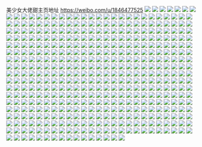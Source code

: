 美少女大佬甜主页地址 https://weibo.com/u/1846477525 
![](https://wx4.sinaimg.cn/mw2000/6e0f02d5gy1h81j3g7mljj228j2znx6q.jpg) 
![](https://wx4.sinaimg.cn/mw2000/6e0f02d5gy1h81j3hue3rj22c03401ky.jpg) 
![](https://wx4.sinaimg.cn/mw2000/6e0f02d5gy1h81j3ku7ezj22c0340e83.jpg) 
![](https://wx4.sinaimg.cn/mw2000/6e0f02d5gy1h81j3o1xerj22c0340x6r.jpg) 
![](https://wx4.sinaimg.cn/mw2000/6e0f02d5gy1h7avdiirqmj23402cee82.jpg) 
![](https://wx4.sinaimg.cn/mw2000/6e0f02d5gy1h7avdy4vdfj22dp2io7rx.jpg) 
![](https://wx4.sinaimg.cn/mw2000/6e0f02d5gy1h7avdjusi9j22c0340hdu.jpg) 
![](https://wx4.sinaimg.cn/mw2000/6e0f02d5gy1h7avdl0y5vj22c034unpe.jpg) 
![](https://wx4.sinaimg.cn/mw2000/6e0f02d5gy1h6yd0rdx61j22c034m4qs.jpg) 
![](https://wx4.sinaimg.cn/mw2000/6e0f02d5gy1h6yd0tka1xj22c035e4qs.jpg) 
![](https://wx4.sinaimg.cn/mw2000/6e0f02d5gy1h6yd0ujj4aj228n3034qq.jpg) 
![](https://wx4.sinaimg.cn/mw2000/6e0f02d5gy1h6yd13317cj22bz32whdw.jpg) 
![](https://wx4.sinaimg.cn/mw2000/6e0f02d5gy1h6yd14u0xij22c0340x6q.jpg) 
![](https://wx4.sinaimg.cn/mw2000/6e0f02d5gy1h6yd0wuimlj21ij2ps17t.jpg) 
![](https://wx4.sinaimg.cn/mw2000/6e0f02d5gy1h6yd0yyshyj21in2psk7g.jpg) 
![](https://wx4.sinaimg.cn/mw2000/6e0f02d5gy1h6yd110z06j22c03407wl.jpg) 
![](https://wx4.sinaimg.cn/mw2000/6e0f02d5gy1h6yd18fxeqj22c0346hdw.jpg) 
![](https://wx4.sinaimg.cn/mw2000/6e0f02d5gy1h6sla950t5j224636bkjm.jpg) 
![](https://wx4.sinaimg.cn/mw2000/6e0f02d5gy1h6slabo4joj2248375jyf.jpg) 
![](https://wx4.sinaimg.cn/mw2000/6e0f02d5gy1h6slaeqlw1j224236bgt4.jpg) 
![](https://wx4.sinaimg.cn/mw2000/6e0f02d5gy1h6slagzviyj22802z77wj.jpg) 
![](https://wx4.sinaimg.cn/mw2000/6e0f02d5gy1h6rafc0entj22c0340npf.jpg) 
![](https://wx4.sinaimg.cn/mw2000/6e0f02d5gy1h6rafdslxaj229g30mkjm.jpg) 
![](https://wx4.sinaimg.cn/mw2000/6e0f02d5gy1h6raf9t2h3j227f2xwqv6.jpg) 
![](https://wx4.sinaimg.cn/mw2000/6e0f02d5gy1h6raffe08aj22c034ihdu.jpg) 
![](https://wx4.sinaimg.cn/mw2000/6e0f02d5gy1h6rafh2bkcj22c0340u0y.jpg) 
![](https://wx4.sinaimg.cn/mw2000/6e0f02d5gy1h6rafieqqqj229z32kkjl.jpg) 
![](https://wx4.sinaimg.cn/mw2000/6e0f02d5gy1h6rafjhoqvj22c0340qv5.jpg) 
![](https://wx4.sinaimg.cn/mw2000/6e0f02d5ly1h5eya9lghsj227o2y9kes.jpg) 
![](https://wx4.sinaimg.cn/mw2000/6e0f02d5ly1h5eyaq3rdqj226e2xab29.jpg) 
![](https://wx4.sinaimg.cn/mw2000/6e0f02d5ly1h5eya8zav4j22c0340hdu.jpg) 
![](https://wx4.sinaimg.cn/mw2000/6e0f02d5ly1h5eyabc8z8j22c0340npe.jpg) 
![](https://wx4.sinaimg.cn/mw2000/6e0f02d5ly1h4r6xqc3ljj21o02yohdv.jpg) 
![](https://wx4.sinaimg.cn/mw2000/6e0f02d5gy1h4743ikfydj22ay35je82.jpg) 
![](https://wx4.sinaimg.cn/mw2000/6e0f02d5gy1h4743lzh4sj22c037iqv6.jpg) 
![](https://wx4.sinaimg.cn/mw2000/6e0f02d5gy1h4743fnc1aj22c035yu0y.jpg) 
![](https://wx4.sinaimg.cn/mw2000/6e0f02d5gy1h3t23pp159j22c0340npd.jpg) 
![](https://wx4.sinaimg.cn/mw2000/6e0f02d5gy1h3t23x1sw0j21sc2dskjl.jpg) 
![](https://wx4.sinaimg.cn/mw2000/6e0f02d5gy1h3t23sgyc3j22bx2o07wj.jpg) 
![](https://wx4.sinaimg.cn/mw2000/6e0f02d5gy1h27a8m4op6j21o02yob2b.jpg) 
![](https://wx4.sinaimg.cn/mw2000/6e0f02d5gy1h27a8nptm6j21o02yoe83.jpg) 
![](https://wx4.sinaimg.cn/mw2000/6e0f02d5gy1h0pszdelfjj22bz2s1hdu.jpg) 
![](https://wx4.sinaimg.cn/mw2000/6e0f02d5gy1h0pszirwvtj22c02i6e82.jpg) 
![](https://wx4.sinaimg.cn/mw2000/6e0f02d5gy1h0c4dfak4ej229530l7wj.jpg) 
![](https://wx4.sinaimg.cn/mw2000/6e0f02d5gy1h0c4dietxcj22c0340qv8.jpg) 
![](https://wx4.sinaimg.cn/mw2000/6e0f02d5gy1h0c4dk7p9gj22c0340x6p.jpg) 
![](https://wx4.sinaimg.cn/mw2000/6e0f02d5gy1gzzg5faku5j22c034me86.jpg) 
![](https://wx4.sinaimg.cn/mw2000/6e0f02d5gy1gzzg5hfqi8j220c2jpb2b.jpg) 
![](https://wx4.sinaimg.cn/mw2000/6e0f02d5gy1gzzg5c2jacj21v52gne82.jpg) 
![](https://wx4.sinaimg.cn/mw2000/6e0f02d5gy1gyuwbadyfwj22c0340x6s.jpg) 
![](https://wx4.sinaimg.cn/mw2000/6e0f02d5gy1gyuwbc1r2aj229g30m7wk.jpg) 
![](https://wx4.sinaimg.cn/mw2000/6e0f02d5gy1gyuwbeiqhij22c03407wl.jpg) 
![](https://wx4.sinaimg.cn/mw2000/6e0f02d5gy1gyuwbhpmqxj22c034u7wk.jpg) 
![](https://wx4.sinaimg.cn/mw2000/6e0f02d5gy1gyuwbj9xjdj22c0340npg.jpg) 
![](https://wx4.sinaimg.cn/mw2000/6e0f02d5gy1gyuwbg0gtbj228m30qu0x.jpg) 
![](https://wx4.sinaimg.cn/mw2000/6e0f02d5gy1gysnjncy9vj227x2p67wi.jpg) 
![](https://wx4.sinaimg.cn/mw2000/6e0f02d5gy1gxxkfakly2j22c03404qr.jpg) 
![](https://wx4.sinaimg.cn/mw2000/6e0f02d5gy1gxxkfexjyrj228k30ax6q.jpg) 
![](https://wx4.sinaimg.cn/mw2000/6e0f02d5gy1gxwdoh4za4j22m82cd4qr.jpg) 
![](https://wx4.sinaimg.cn/mw2000/6e0f02d5gy1gxpcn1szmxj2280317qv7.jpg) 
![](https://wx4.sinaimg.cn/mw2000/6e0f02d5gy1gxpcn8bm11j22c035ub2b.jpg) 
![](https://wx4.sinaimg.cn/mw2000/6e0f02d5gy1gxpcn9wj0tj22262y4u0z.jpg) 
![](https://wx4.sinaimg.cn/mw2000/6e0f02d5gy1gxpcn6zsakj221h30su0y.jpg) 
![](https://wx4.sinaimg.cn/mw2000/6e0f02d5gy1gwx843g2u4j22c03401ky.jpg) 
![](https://wx4.sinaimg.cn/mw2000/6e0f02d5gy1gwx84ab70hj229830bqv5.jpg) 
![](https://wx4.sinaimg.cn/mw2000/6e0f02d5gy1gwx844d072j22c0340npd.jpg) 
![](https://wx4.sinaimg.cn/mw2000/6e0f02d5gy1gwx84c7utfj22c0340b2a.jpg) 
![](https://wx4.sinaimg.cn/mw2000/6e0f02d5gy1gwx845dx05j22c0340x6p.jpg) 
![](https://wx4.sinaimg.cn/mw2000/6e0f02d5gy1gwx84d02drj22c0340b29.jpg) 
![](https://wx4.sinaimg.cn/mw2000/6e0f02d5gy1gwx846ltb0j22c0340b2a.jpg) 
![](https://wx4.sinaimg.cn/mw2000/6e0f02d5gy1gwx84e2ghqj22c034ikjm.jpg) 
![](https://wx4.sinaimg.cn/mw2000/6e0f02d5gy1gwx847foloj22c0340kjl.jpg) 
![](https://wx4.sinaimg.cn/mw2000/6e0f02d5gy1gwx848ejtqj22c0340x6p.jpg) 
![](https://wx4.sinaimg.cn/mw2000/6e0f02d5gy1gwx84bb68qj22c0340hdu.jpg) 
![](https://wx4.sinaimg.cn/mw2000/6e0f02d5gy1gwipg3zsckj22c0340kjn.jpg) 
![](https://wx4.sinaimg.cn/mw2000/6e0f02d5gy1gwipg6hco1j22c0340kjo.jpg) 
![](https://wx4.sinaimg.cn/mw2000/6e0f02d5gy1gwipg1eht9j22c03404qs.jpg) 
![](https://wx4.sinaimg.cn/mw2000/0020XD9zly1gv0bflvubxj62802yp1l102.jpg) 
![](https://wx4.sinaimg.cn/mw2000/0020XD9zly1gv0bfoit8jj62802yphdx02.jpg) 
![](https://wx4.sinaimg.cn/mw2000/0020XD9zly1gv0bfqx9nnj62802yp7wl02.jpg) 
![](https://wx4.sinaimg.cn/mw2000/0020XD9zly1gv0bfk5x0sj62802yox6t02.jpg) 
![](https://wx4.sinaimg.cn/mw2000/0020XD9zgy1gui69lz50nj63402c0u0x02.jpg) 
![](https://wx4.sinaimg.cn/mw2000/0020XD9zly1gudw61wb5lj62c03401kz02.jpg) 
![](https://wx4.sinaimg.cn/mw2000/0020XD9zly1gudw65ubuxj62c0340x6r02.jpg) 
![](https://wx4.sinaimg.cn/mw2000/0020XD9zly1gudw6a2h74j62c03404qr02.jpg) 
![](https://wx4.sinaimg.cn/mw2000/0020XD9zly1gudw6cda49j62c03401kz02.jpg) 
![](https://wx4.sinaimg.cn/mw2000/0020XD9zly1gudw6hoaitj62c0340npf02.jpg) 
![](https://wx4.sinaimg.cn/mw2000/0020XD9zly1gudw6mgfj4j62c0340u1002.jpg) 
![](https://wx4.sinaimg.cn/mw2000/0020XD9zly1gudw5ytk3hj63402c04qr02.jpg) 
![](https://wx4.sinaimg.cn/mw2000/0020XD9zly1gudw6oo5sbj62c03404qq02.jpg) 
![](https://wx4.sinaimg.cn/mw2000/0020XD9zly1gudw6qk3grj62c03404qq02.jpg) 
![](https://wx4.sinaimg.cn/mw2000/0020XD9zly1gudw6thfcrj62c0340npf02.jpg) 
![](https://wx4.sinaimg.cn/mw2000/0020XD9zly1gtt6i570myj62c0340b2b02.jpg) 
![](https://wx4.sinaimg.cn/mw2000/6e0f02d5ly1gt0ngl31ivj22802zv1l1.jpg) 
![](https://wx4.sinaimg.cn/mw2000/6e0f02d5ly1gt0ngmifdjj22802zr4qt.jpg) 
![](https://wx4.sinaimg.cn/mw2000/6e0f02d5ly1gt0ngnmjccj224n2tge84.jpg) 
![](https://wx4.sinaimg.cn/mw2000/6e0f02d5ly1gt0ngp6owlj22802yo7wl.jpg) 
![](https://wx4.sinaimg.cn/mw2000/6e0f02d5ly1gs3q0u502pj22c02h5hdu.jpg) 
![](https://wx4.sinaimg.cn/mw2000/6e0f02d5ly1gs3q10hsrrj22c03404qq.jpg) 
![](https://wx4.sinaimg.cn/mw2000/6e0f02d5ly1gs3q0vpcaqj22am2pikjm.jpg) 
![](https://wx4.sinaimg.cn/mw2000/0020XD9zly1gs3q1e7jj1j62c03404qq02.jpg) 
![](https://wx4.sinaimg.cn/mw2000/6e0f02d5ly1gs3q0yt3ybj223a2xje83.jpg) 
![](https://wx4.sinaimg.cn/mw2000/6e0f02d5ly1gs3q0sjltnj20rt15otiw.jpg) 
![](https://wx4.sinaimg.cn/mw2000/6e0f02d5ly1gs3q1fqvq6j22c0340kjl.jpg) 
![](https://wx4.sinaimg.cn/mw2000/6e0f02d5ly1gs3q11vbbwj22c034iqv5.jpg) 
![](https://wx4.sinaimg.cn/mw2000/6e0f02d5ly1gs3q1hp26cj22c0340e83.jpg) 
![](https://wx4.sinaimg.cn/mw2000/6e0f02d5gy1gruf62ny5sj22c0340u0z.jpg) 
![](https://wx4.sinaimg.cn/mw2000/6e0f02d5gy1gruf646kf7j22c034me83.jpg) 
![](https://wx4.sinaimg.cn/mw2000/6e0f02d5gy1gruf60s6w2j22c033mhdv.jpg) 
![](https://wx4.sinaimg.cn/mw2000/0020XD9zgy1grgfx7ip0zj62c0340x6r02.jpg) 
![](https://wx4.sinaimg.cn/mw2000/6e0f02d5gy1grgfxla4lcj22c034i7wk.jpg) 
![](https://wx4.sinaimg.cn/mw2000/6e0f02d5gy1grgfxe24yxj22c0340b2c.jpg) 
![](https://wx4.sinaimg.cn/mw2000/6e0f02d5gy1grgfxhzz6ij22c0340npg.jpg) 
![](https://wx4.sinaimg.cn/mw2000/6e0f02d5gy1grgfxamb0fj22c0340b2b.jpg) 
![](https://wx4.sinaimg.cn/mw2000/6e0f02d5gy1grgfxu1r8fj22c035ykjn.jpg) 
![](https://wx4.sinaimg.cn/mw2000/6e0f02d5gy1grgfxp234oj22c034e4qs.jpg) 
![](https://wx4.sinaimg.cn/mw2000/6e0f02d5gy1grgfy3a8m9j20zo256npp.jpg) 
![](https://wx4.sinaimg.cn/mw2000/6e0f02d5gy1grgfxr1yzkj22c03407wi.jpg) 
![](https://wx4.sinaimg.cn/mw2000/6e0f02d5gy1gr47j615uej22c03401l1.jpg) 
![](https://wx4.sinaimg.cn/mw2000/0020XD9zgy1gr47j8armkj62c0340b2b02.jpg) 
![](https://wx4.sinaimg.cn/mw2000/6e0f02d5gy1gr47jcc67lj22c03407wj.jpg) 
![](https://wx4.sinaimg.cn/mw2000/6e0f02d5gy1gr47je56gqj22c03401kz.jpg) 
![](https://wx4.sinaimg.cn/mw2000/6e0f02d5gy1gr0q94e7buj22802ypx6r.jpg) 
![](https://wx4.sinaimg.cn/mw2000/6e0f02d5gy1gr0q9hr7z0j21o025xqv6.jpg) 
![](https://wx4.sinaimg.cn/mw2000/6e0f02d5gy1gr0q92i9zlj22802ypkjo.jpg) 
![](https://wx4.sinaimg.cn/mw2000/6e0f02d5gy1gr0q9b6iefj22c0340e84.jpg) 
![](https://wx4.sinaimg.cn/mw2000/6e0f02d5gy1gr0q96x2hzj22802ypb2c.jpg) 
![](https://wx4.sinaimg.cn/mw2000/6e0f02d5gy1gr0q9cnub8j22c0340kjm.jpg) 
![](https://wx4.sinaimg.cn/mw2000/6e0f02d5gy1gr0q98ogdtj22802zbhdw.jpg) 
![](https://wx4.sinaimg.cn/mw2000/6e0f02d5gy1gr0qbhyleqj22c03404qp.jpg) 
![](https://wx4.sinaimg.cn/mw2000/0020XD9zgy1gr0q9emhj4j62802ypnpf02.jpg) 
![](https://wx4.sinaimg.cn/mw2000/6e0f02d5gy1gqroa3v64zj22c0340x6q.jpg) 
![](https://wx4.sinaimg.cn/mw2000/6e0f02d5gy1gqroa1njatj233y2by1ky.jpg) 
![](https://wx4.sinaimg.cn/mw2000/6e0f02d5gy1gqro9zg8nrj22c0340u0x.jpg) 
![](https://wx4.sinaimg.cn/mw2000/6e0f02d5gy1gqroadmanaj233z2bzb2a.jpg) 
![](https://wx4.sinaimg.cn/mw2000/6e0f02d5gy1gqroa8xwc7j22802yox6t.jpg) 
![](https://wx4.sinaimg.cn/mw2000/6e0f02d5gy1gqrob37720j22c03404qr.jpg) 
![](https://wx4.sinaimg.cn/mw2000/6e0f02d5gy1gqroa6dfczj22802zf1kz.jpg) 
![](https://wx4.sinaimg.cn/mw2000/6e0f02d5gy1gqroab60drj22c03401l0.jpg) 
![](https://wx4.sinaimg.cn/mw2000/6e0f02d5gy1gqroaj0b6tj22802yp1l3.jpg) 
![](https://wx4.sinaimg.cn/mw2000/6e0f02d5gy1gpo45ezqsej22c034ue83.jpg) 
![](https://wx4.sinaimg.cn/mw2000/6e0f02d5gy1gpo45p9bmcj22c0340qv8.jpg) 
![](https://wx4.sinaimg.cn/mw2000/6e0f02d5gy1gpo45r1vwbj226u2x4qv6.jpg) 
![](https://wx4.sinaimg.cn/mw2000/6e0f02d5gy1gpo45z9966j22c03404qt.jpg) 
![](https://wx4.sinaimg.cn/mw2000/6e0f02d5gy1gpo45xzn2vj22c0340hdv.jpg) 
![](https://wx4.sinaimg.cn/mw2000/6e0f02d5gy1gpo45w2rwrj226s2xrkjn.jpg) 
![](https://wx4.sinaimg.cn/mw2000/6e0f02d5gy1gpo45tmewwj22c034mnpf.jpg) 
![](https://wx4.sinaimg.cn/mw2000/6e0f02d5gy1gpo45mqhrgj23402c0u0y.jpg) 
![](https://wx4.sinaimg.cn/mw2000/6e0f02d5gy1gpo45l8d0wj23402c0x6r.jpg) 
![](https://wx4.sinaimg.cn/mw2000/6e0f02d5gy1gp4kaqzaiuj21o02yo1l1.jpg) 
![](https://wx4.sinaimg.cn/mw2000/6e0f02d5gy1gp4kav6h55j22c03404qq.jpg) 
![](https://wx4.sinaimg.cn/mw2000/6e0f02d5gy1gp4kaab5fzj22c03407wh.jpg) 
![](https://wx4.sinaimg.cn/mw2000/6e0f02d5gy1gp4kb5oredj22c03404qq.jpg) 
![](https://wx4.sinaimg.cn/mw2000/6e0f02d5gy1gp4kajhsimj22802ypb2e.jpg) 
![](https://wx4.sinaimg.cn/mw2000/6e0f02d5gy1gp4kb0hojvj22c0340hdu.jpg) 
![](https://wx4.sinaimg.cn/mw2000/6e0f02d5gy1gp4kbce728j21o02yoe84.jpg) 
![](https://wx4.sinaimg.cn/mw2000/6e0f02d5gy1gp4kbgnkvvj22c0340kjl.jpg) 
![](https://wx4.sinaimg.cn/mw2000/6e0f02d5gy1gp4kbpdw27j22802ypnph.jpg) 
![](https://wx4.sinaimg.cn/mw2000/6e0f02d5gy1gp2675y5z0j21o02807wj.jpg) 
![](https://wx4.sinaimg.cn/mw2000/6e0f02d5gy1gp2674i9ycj21o02804qr.jpg) 
![](https://wx4.sinaimg.cn/mw2000/6e0f02d5ly1gop53004dkj22c03401kz.jpg) 
![](https://wx4.sinaimg.cn/mw2000/6e0f02d5ly1gop531gdrej22c03401kz.jpg) 
![](https://wx4.sinaimg.cn/mw2000/6e0f02d5ly1gop5321rwnj20zo1qmwuh.jpg) 
![](https://wx4.sinaimg.cn/mw2000/6e0f02d5ly1gop52yse8bj20zo1ektl6.jpg) 
![](https://wx4.sinaimg.cn/mw2000/6e0f02d5ly1gon5q7c3tkj22c0340b2b.jpg) 
![](https://wx4.sinaimg.cn/mw2000/6e0f02d5ly1gon5q16l24j22bz2ufqv7.jpg) 
![](https://wx4.sinaimg.cn/mw2000/6e0f02d5ly1gon5q3cuv0j22c0340b29.jpg) 
![](https://wx4.sinaimg.cn/mw2000/6e0f02d5ly1gon5qf5pvxj225z2urhdv.jpg) 
![](https://wx4.sinaimg.cn/mw2000/6e0f02d5ly1gon5qbsib3j22802ypx6t.jpg) 
![](https://wx4.sinaimg.cn/mw2000/6e0f02d5ly1gon5qi1162j22372ufe83.jpg) 
![](https://wx4.sinaimg.cn/mw2000/6e0f02d5ly1gon5qkg92oj22c0340x6p.jpg) 
![](https://wx4.sinaimg.cn/mw2000/6e0f02d5ly1gon5qpfzm5j22802ypx6r.jpg) 
![](https://wx4.sinaimg.cn/mw2000/6e0f02d5ly1gon5qrjebyj22c0340hdt.jpg) 
![](https://wx4.sinaimg.cn/mw2000/6e0f02d5ly1gocsn4w596j20zw1m1gvd.jpg) 
![](https://wx4.sinaimg.cn/mw2000/6e0f02d5ly1gocsn5bvalj20zo1nidwr.jpg) 
![](https://wx4.sinaimg.cn/mw2000/6e0f02d5ly1gobhby5gujj22c0340qv8.jpg) 
![](https://wx4.sinaimg.cn/mw2000/6e0f02d5ly1gobhc54hk3j22c033iqv8.jpg) 
![](https://wx4.sinaimg.cn/mw2000/6e0f02d5ly1gobhc9di4oj222a2utnpe.jpg) 
![](https://wx4.sinaimg.cn/mw2000/6e0f02d5ly1gobhcfh0a8j22802yonph.jpg) 
![](https://wx4.sinaimg.cn/mw2000/6e0f02d5ly1gobhbpx1vxj20zo1njdzl.jpg) 
![](https://wx4.sinaimg.cn/mw2000/6e0f02d5ly1gobhciaegej22622w3kjl.jpg) 
![](https://wx4.sinaimg.cn/mw2000/6e0f02d5ly1glrwwnc8v5j21nk2oh7wi.jpg) 
![](https://wx4.sinaimg.cn/mw2000/6e0f02d5ly1gkllouc74xj22hm1nbe82.jpg) 
![](https://wx4.sinaimg.cn/mw2000/6e0f02d5ly1gkjg0mx4aqj22802yoqv8.jpg) 
![](https://wx4.sinaimg.cn/mw2000/6e0f02d5ly1gkjg0qbrlej21sc2ds7wk.jpg) 
![](https://wx4.sinaimg.cn/mw2000/6e0f02d5ly1gju07sw1q3j22802yoe85.jpg) 
![](https://wx4.sinaimg.cn/mw2000/6e0f02d5ly1gju07otk0hj21sc2dsx6r.jpg) 
![](https://wx4.sinaimg.cn/mw2000/6e0f02d5ly1gju07xoe74j22c02c0txe.jpg) 
![](https://wx4.sinaimg.cn/mw2000/6e0f02d5ly1gju07w6a80j22802yox6s.jpg) 
![](https://wx4.sinaimg.cn/mw2000/6e0f02d5ly1gjk55lqs75j21sc2ds7wk.jpg) 
![](https://wx4.sinaimg.cn/mw2000/6e0f02d5ly1gjk55o6dbbj21sc2dsb2c.jpg) 
![](https://wx4.sinaimg.cn/mw2000/6e0f02d5ly1gjk55j71x5j21sc2dsb2b.jpg) 
![](https://wx4.sinaimg.cn/mw2000/6e0f02d5ly1gjk55qe5z5j21sc2dsx6r.jpg) 
![](https://wx4.sinaimg.cn/mw2000/6e0f02d5ly1gjem4jwphbj22c0340b2b.jpg) 
![](https://wx4.sinaimg.cn/mw2000/6e0f02d5ly1gjem3sfeerj22c0340npf.jpg) 
![](https://wx4.sinaimg.cn/mw2000/6e0f02d5ly1gjela0omdhj22802yo1l3.jpg) 
![](https://wx4.sinaimg.cn/mw2000/6e0f02d5ly1gjel9vyqvrj22c02c0qv5.jpg) 
![](https://wx4.sinaimg.cn/mw2000/6e0f02d5ly1gjela373izj22c02c0hdt.jpg) 
![](https://wx4.sinaimg.cn/mw2000/6e0f02d5ly1gjela6z1xwj22c02c0hdt.jpg) 
![](https://wx4.sinaimg.cn/mw2000/6e0f02d5ly1gjdp05shkqj21o0280x6p.jpg) 
![](https://wx4.sinaimg.cn/mw2000/6e0f02d5ly1gjdp07zadbj21o0280b2a.jpg) 
![](https://wx4.sinaimg.cn/mw2000/6e0f02d5ly1gjdp0abs10j22c02c07wi.jpg) 
![](https://wx4.sinaimg.cn/mw2000/6e0f02d5ly1gjdp0g5v3kj22ds1scnpn.jpg) 
![](https://wx4.sinaimg.cn/mw2000/6e0f02d5ly1gi3mw9kuhqj21o0280qv6.jpg) 
![](https://wx4.sinaimg.cn/mw2000/6e0f02d5ly1gi3mwao33uj22c02c0e3v.jpg) 
![](https://wx4.sinaimg.cn/mw2000/6e0f02d5ly1gi3mw5msjbj22c02c0kjl.jpg) 
![](https://wx4.sinaimg.cn/mw2000/6e0f02d5ly1gi3mwd6ux9j21o0280npe.jpg) 
![](https://wx4.sinaimg.cn/mw2000/6e0f02d5ly1ggptmdkskhj21o02807wi.jpg) 
![](https://wx4.sinaimg.cn/mw2000/6e0f02d5ly1ggglr3rnlfj22c02c0x6p.jpg) 
![](https://wx4.sinaimg.cn/mw2000/6e0f02d5ly1ggglr1rwlaj21o01oehdt.jpg) 
![](https://wx4.sinaimg.cn/mw2000/6e0f02d5ly1ggc24bd88kj21o02801ky.jpg) 
![](https://wx4.sinaimg.cn/mw2000/6e0f02d5ly1ggc248v2sqj21o02801ky.jpg) 
![](https://wx4.sinaimg.cn/mw2000/6e0f02d5ly1gg7a959gk0j21o02804qr.jpg) 
![](https://wx4.sinaimg.cn/mw2000/6e0f02d5ly1gg7a96n8arj21o01pe4qq.jpg) 
![](https://wx4.sinaimg.cn/mw2000/6e0f02d5ly1gg7a987zgbj21o01o0npd.jpg) 
![](https://wx4.sinaimg.cn/mw2000/6e0f02d5ly1gg7a92bbaxj21gw1yjhdt.jpg) 
![](https://wx4.sinaimg.cn/mw2000/6e0f02d5ly1gecf9jqkevj21o01o0qfa.jpg) 
![](https://wx4.sinaimg.cn/mw2000/6e0f02d5ly3gdgmpi38kcj21kw1kw1kz.jpg) 
![](https://wx4.sinaimg.cn/mw2000/6e0f02d5ly3gdgmphifmzj21kw1kw1kz.jpg) 
![](https://wx4.sinaimg.cn/mw2000/6e0f02d5ly1g5qfmg6dqcj21o0280npe.jpg) 
![](https://wx4.sinaimg.cn/mw2000/6e0f02d5ly1g1c0mzp3qtj22c02c01l3.jpg) 
![](https://wx4.sinaimg.cn/mw2000/6e0f02d5gy1fsc9vhuea1j20zk0qo43q.jpg) 
![](https://wx4.sinaimg.cn/mw2000/6e0f02d5gy1h8ujquxspej22c03624qr.jpg) 
![](https://wx4.sinaimg.cn/mw2000/6e0f02d5gy1h8ujqxqpk0j226h2y61ky.jpg) 
![](https://wx4.sinaimg.cn/mw2000/6e0f02d5gy1h8ujqwdvtyj22c037ikjm.jpg) 
![](https://wx4.sinaimg.cn/mw2000/6e0f02d5gy1h8ujqtbxksj22c037e4qs.jpg) 
![](https://wx4.sinaimg.cn/mw2000/6e0f02d5gy1h81j3g7mljj228j2znx6q.jpg) 
![](https://wx4.sinaimg.cn/mw2000/6e0f02d5gy1h81j3hue3rj22c03401ky.jpg) 
![](https://wx4.sinaimg.cn/mw2000/6e0f02d5gy1h81j3ku7ezj22c0340e83.jpg) 
![](https://wx4.sinaimg.cn/mw2000/6e0f02d5gy1h81j3o1xerj22c0340x6r.jpg) 
![](https://wx4.sinaimg.cn/mw2000/6e0f02d5gy1h7avdiirqmj23402cee82.jpg) 
![](https://wx4.sinaimg.cn/mw2000/6e0f02d5gy1h7avdy4vdfj22dp2io7rx.jpg) 
![](https://wx4.sinaimg.cn/mw2000/6e0f02d5gy1h7avdjusi9j22c0340hdu.jpg) 
![](https://wx4.sinaimg.cn/mw2000/6e0f02d5gy1h7avdl0y5vj22c034unpe.jpg) 
![](https://wx4.sinaimg.cn/mw2000/6e0f02d5gy1h6yd0rdx61j22c034m4qs.jpg) 
![](https://wx4.sinaimg.cn/mw2000/6e0f02d5gy1h6yd0tka1xj22c035e4qs.jpg) 
![](https://wx4.sinaimg.cn/mw2000/6e0f02d5gy1h6yd0ujj4aj228n3034qq.jpg) 
![](https://wx4.sinaimg.cn/mw2000/6e0f02d5gy1h6yd13317cj22bz32whdw.jpg) 
![](https://wx4.sinaimg.cn/mw2000/6e0f02d5gy1h6yd14u0xij22c0340x6q.jpg) 
![](https://wx4.sinaimg.cn/mw2000/6e0f02d5gy1h6yd0wuimlj21ij2ps17t.jpg) 
![](https://wx4.sinaimg.cn/mw2000/6e0f02d5gy1h6yd0yyshyj21in2psk7g.jpg) 
![](https://wx4.sinaimg.cn/mw2000/6e0f02d5gy1h6yd110z06j22c03407wl.jpg) 
![](https://wx4.sinaimg.cn/mw2000/6e0f02d5gy1h6yd18fxeqj22c0346hdw.jpg) 
![](https://wx4.sinaimg.cn/mw2000/6e0f02d5gy1h6sla950t5j224636bkjm.jpg) 
![](https://wx4.sinaimg.cn/mw2000/6e0f02d5gy1h6slabo4joj2248375jyf.jpg) 
![](https://wx4.sinaimg.cn/mw2000/6e0f02d5gy1h6slaeqlw1j224236bgt4.jpg) 
![](https://wx4.sinaimg.cn/mw2000/6e0f02d5gy1h6slagzviyj22802z77wj.jpg) 
![](https://wx4.sinaimg.cn/mw2000/6e0f02d5gy1h6rafc0entj22c0340npf.jpg) 
![](https://wx4.sinaimg.cn/mw2000/6e0f02d5gy1h6rafdslxaj229g30mkjm.jpg) 
![](https://wx4.sinaimg.cn/mw2000/6e0f02d5gy1h6raf9t2h3j227f2xwqv6.jpg) 
![](https://wx4.sinaimg.cn/mw2000/6e0f02d5gy1h6raffe08aj22c034ihdu.jpg) 
![](https://wx4.sinaimg.cn/mw2000/6e0f02d5gy1h6rafh2bkcj22c0340u0y.jpg) 
![](https://wx4.sinaimg.cn/mw2000/6e0f02d5gy1h6rafieqqqj229z32kkjl.jpg) 
![](https://wx4.sinaimg.cn/mw2000/6e0f02d5gy1h6rafjhoqvj22c0340qv5.jpg) 
![](https://wx4.sinaimg.cn/mw2000/6e0f02d5ly1h5eya9lghsj227o2y9kes.jpg) 
![](https://wx4.sinaimg.cn/mw2000/6e0f02d5ly1h5eyaq3rdqj226e2xab29.jpg) 
![](https://wx4.sinaimg.cn/mw2000/6e0f02d5ly1h5eya8zav4j22c0340hdu.jpg) 
![](https://wx4.sinaimg.cn/mw2000/6e0f02d5ly1h5eyabc8z8j22c0340npe.jpg) 
![](https://wx4.sinaimg.cn/mw2000/6e0f02d5ly1h4r6xqc3ljj21o02yohdv.jpg) 
![](https://wx4.sinaimg.cn/mw2000/6e0f02d5gy1h4743ikfydj22ay35je82.jpg) 
![](https://wx4.sinaimg.cn/mw2000/6e0f02d5gy1h4743lzh4sj22c037iqv6.jpg) 
![](https://wx4.sinaimg.cn/mw2000/6e0f02d5gy1h4743fnc1aj22c035yu0y.jpg) 
![](https://wx4.sinaimg.cn/mw2000/6e0f02d5gy1h3t23pp159j22c0340npd.jpg) 
![](https://wx4.sinaimg.cn/mw2000/6e0f02d5gy1h3t23x1sw0j21sc2dskjl.jpg) 
![](https://wx4.sinaimg.cn/mw2000/6e0f02d5gy1h3t23sgyc3j22bx2o07wj.jpg) 
![](https://wx4.sinaimg.cn/mw2000/6e0f02d5gy1h27a8m4op6j21o02yob2b.jpg) 
![](https://wx4.sinaimg.cn/mw2000/6e0f02d5gy1h27a8nptm6j21o02yoe83.jpg) 
![](https://wx4.sinaimg.cn/mw2000/6e0f02d5gy1h0pszdelfjj22bz2s1hdu.jpg) 
![](https://wx4.sinaimg.cn/mw2000/6e0f02d5gy1h0pszirwvtj22c02i6e82.jpg) 
![](https://wx4.sinaimg.cn/mw2000/6e0f02d5gy1h0c4dfak4ej229530l7wj.jpg) 
![](https://wx4.sinaimg.cn/mw2000/6e0f02d5gy1h0c4dietxcj22c0340qv8.jpg) 
![](https://wx4.sinaimg.cn/mw2000/6e0f02d5gy1h0c4dk7p9gj22c0340x6p.jpg) 
![](https://wx4.sinaimg.cn/mw2000/6e0f02d5gy1gzzg5faku5j22c034me86.jpg) 
![](https://wx4.sinaimg.cn/mw2000/6e0f02d5gy1gzzg5hfqi8j220c2jpb2b.jpg) 
![](https://wx4.sinaimg.cn/mw2000/6e0f02d5gy1gzzg5c2jacj21v52gne82.jpg) 
![](https://wx4.sinaimg.cn/mw2000/6e0f02d5gy1gyuwbadyfwj22c0340x6s.jpg) 
![](https://wx4.sinaimg.cn/mw2000/6e0f02d5gy1gyuwbc1r2aj229g30m7wk.jpg) 
![](https://wx4.sinaimg.cn/mw2000/6e0f02d5gy1gyuwbeiqhij22c03407wl.jpg) 
![](https://wx4.sinaimg.cn/mw2000/6e0f02d5gy1gyuwbhpmqxj22c034u7wk.jpg) 
![](https://wx4.sinaimg.cn/mw2000/6e0f02d5gy1gyuwbj9xjdj22c0340npg.jpg) 
![](https://wx4.sinaimg.cn/mw2000/6e0f02d5gy1gyuwbg0gtbj228m30qu0x.jpg) 
![](https://wx4.sinaimg.cn/mw2000/6e0f02d5gy1gysnjncy9vj227x2p67wi.jpg) 
![](https://wx4.sinaimg.cn/mw2000/6e0f02d5gy1gxxkfakly2j22c03404qr.jpg) 
![](https://wx4.sinaimg.cn/mw2000/6e0f02d5gy1gxxkfexjyrj228k30ax6q.jpg) 
![](https://wx4.sinaimg.cn/mw2000/6e0f02d5gy1gxwdoh4za4j22m82cd4qr.jpg) 
![](https://wx4.sinaimg.cn/mw2000/6e0f02d5gy1gxpcn1szmxj2280317qv7.jpg) 
![](https://wx4.sinaimg.cn/mw2000/6e0f02d5gy1gxpcn8bm11j22c035ub2b.jpg) 
![](https://wx4.sinaimg.cn/mw2000/6e0f02d5gy1gxpcn9wj0tj22262y4u0z.jpg) 
![](https://wx4.sinaimg.cn/mw2000/6e0f02d5gy1gxpcn6zsakj221h30su0y.jpg) 
![](https://wx4.sinaimg.cn/mw2000/6e0f02d5gy1gwx843g2u4j22c03401ky.jpg) 
![](https://wx4.sinaimg.cn/mw2000/6e0f02d5gy1gwx84ab70hj229830bqv5.jpg) 
![](https://wx4.sinaimg.cn/mw2000/6e0f02d5gy1gwx844d072j22c0340npd.jpg) 
![](https://wx4.sinaimg.cn/mw2000/6e0f02d5gy1gwx84c7utfj22c0340b2a.jpg) 
![](https://wx4.sinaimg.cn/mw2000/6e0f02d5gy1gwx845dx05j22c0340x6p.jpg) 
![](https://wx4.sinaimg.cn/mw2000/6e0f02d5gy1gwx84d02drj22c0340b29.jpg) 
![](https://wx4.sinaimg.cn/mw2000/6e0f02d5gy1gwx846ltb0j22c0340b2a.jpg) 
![](https://wx4.sinaimg.cn/mw2000/6e0f02d5gy1gwx84e2ghqj22c034ikjm.jpg) 
![](https://wx4.sinaimg.cn/mw2000/6e0f02d5gy1gwx847foloj22c0340kjl.jpg) 
![](https://wx4.sinaimg.cn/mw2000/6e0f02d5gy1gwx848ejtqj22c0340x6p.jpg) 
![](https://wx4.sinaimg.cn/mw2000/6e0f02d5gy1gwx84bb68qj22c0340hdu.jpg) 
![](https://wx4.sinaimg.cn/mw2000/6e0f02d5gy1gwipg3zsckj22c0340kjn.jpg) 
![](https://wx4.sinaimg.cn/mw2000/6e0f02d5gy1gwipg6hco1j22c0340kjo.jpg) 
![](https://wx4.sinaimg.cn/mw2000/6e0f02d5gy1gwipg1eht9j22c03404qs.jpg) 
![](https://wx4.sinaimg.cn/mw2000/0020XD9zly1gv0bflvubxj62802yp1l102.jpg) 
![](https://wx4.sinaimg.cn/mw2000/0020XD9zly1gv0bfoit8jj62802yphdx02.jpg) 
![](https://wx4.sinaimg.cn/mw2000/0020XD9zly1gv0bfqx9nnj62802yp7wl02.jpg) 
![](https://wx4.sinaimg.cn/mw2000/0020XD9zly1gv0bfk5x0sj62802yox6t02.jpg) 
![](https://wx4.sinaimg.cn/mw2000/0020XD9zgy1gui69lz50nj63402c0u0x02.jpg) 
![](https://wx4.sinaimg.cn/mw2000/0020XD9zly1gudw61wb5lj62c03401kz02.jpg) 
![](https://wx4.sinaimg.cn/mw2000/0020XD9zly1gudw65ubuxj62c0340x6r02.jpg) 
![](https://wx4.sinaimg.cn/mw2000/0020XD9zly1gudw6a2h74j62c03404qr02.jpg) 
![](https://wx4.sinaimg.cn/mw2000/0020XD9zly1gudw6cda49j62c03401kz02.jpg) 
![](https://wx4.sinaimg.cn/mw2000/0020XD9zly1gudw6hoaitj62c0340npf02.jpg) 
![](https://wx4.sinaimg.cn/mw2000/0020XD9zly1gudw6mgfj4j62c0340u1002.jpg) 
![](https://wx4.sinaimg.cn/mw2000/0020XD9zly1gudw5ytk3hj63402c04qr02.jpg) 
![](https://wx4.sinaimg.cn/mw2000/0020XD9zly1gudw6oo5sbj62c03404qq02.jpg) 
![](https://wx4.sinaimg.cn/mw2000/0020XD9zly1gudw6qk3grj62c03404qq02.jpg) 
![](https://wx4.sinaimg.cn/mw2000/0020XD9zly1gudw6thfcrj62c0340npf02.jpg) 
![](https://wx4.sinaimg.cn/mw2000/0020XD9zly1gtt6i570myj62c0340b2b02.jpg) 
![](https://wx4.sinaimg.cn/mw2000/6e0f02d5ly1gt0ngl31ivj22802zv1l1.jpg) 
![](https://wx4.sinaimg.cn/mw2000/6e0f02d5ly1gt0ngmifdjj22802zr4qt.jpg) 
![](https://wx4.sinaimg.cn/mw2000/6e0f02d5ly1gt0ngnmjccj224n2tge84.jpg) 
![](https://wx4.sinaimg.cn/mw2000/6e0f02d5ly1gt0ngp6owlj22802yo7wl.jpg) 
![](https://wx4.sinaimg.cn/mw2000/6e0f02d5ly1gs3q0u502pj22c02h5hdu.jpg) 
![](https://wx4.sinaimg.cn/mw2000/6e0f02d5ly1gs3q10hsrrj22c03404qq.jpg) 
![](https://wx4.sinaimg.cn/mw2000/6e0f02d5ly1gs3q0vpcaqj22am2pikjm.jpg) 
![](https://wx4.sinaimg.cn/mw2000/0020XD9zly1gs3q1e7jj1j62c03404qq02.jpg) 
![](https://wx4.sinaimg.cn/mw2000/6e0f02d5ly1gs3q0yt3ybj223a2xje83.jpg) 
![](https://wx4.sinaimg.cn/mw2000/6e0f02d5ly1gs3q0sjltnj20rt15otiw.jpg) 
![](https://wx4.sinaimg.cn/mw2000/6e0f02d5ly1gs3q1fqvq6j22c0340kjl.jpg) 
![](https://wx4.sinaimg.cn/mw2000/6e0f02d5ly1gs3q11vbbwj22c034iqv5.jpg) 
![](https://wx4.sinaimg.cn/mw2000/6e0f02d5ly1gs3q1hp26cj22c0340e83.jpg) 
![](https://wx4.sinaimg.cn/mw2000/6e0f02d5gy1gruf62ny5sj22c0340u0z.jpg) 
![](https://wx4.sinaimg.cn/mw2000/6e0f02d5gy1gruf646kf7j22c034me83.jpg) 
![](https://wx4.sinaimg.cn/mw2000/6e0f02d5gy1gruf60s6w2j22c033mhdv.jpg) 
![](https://wx4.sinaimg.cn/mw2000/0020XD9zgy1grgfx7ip0zj62c0340x6r02.jpg) 
![](https://wx4.sinaimg.cn/mw2000/6e0f02d5gy1grgfxla4lcj22c034i7wk.jpg) 
![](https://wx4.sinaimg.cn/mw2000/6e0f02d5gy1grgfxe24yxj22c0340b2c.jpg) 
![](https://wx4.sinaimg.cn/mw2000/6e0f02d5gy1grgfxhzz6ij22c0340npg.jpg) 
![](https://wx4.sinaimg.cn/mw2000/6e0f02d5gy1grgfxamb0fj22c0340b2b.jpg) 
![](https://wx4.sinaimg.cn/mw2000/6e0f02d5gy1grgfxu1r8fj22c035ykjn.jpg) 
![](https://wx4.sinaimg.cn/mw2000/6e0f02d5gy1grgfxp234oj22c034e4qs.jpg) 
![](https://wx4.sinaimg.cn/mw2000/6e0f02d5gy1grgfy3a8m9j20zo256npp.jpg) 
![](https://wx4.sinaimg.cn/mw2000/6e0f02d5gy1grgfxr1yzkj22c03407wi.jpg) 
![](https://wx4.sinaimg.cn/mw2000/6e0f02d5gy1gr47j615uej22c03401l1.jpg) 
![](https://wx4.sinaimg.cn/mw2000/0020XD9zgy1gr47j8armkj62c0340b2b02.jpg) 
![](https://wx4.sinaimg.cn/mw2000/6e0f02d5gy1gr47jcc67lj22c03407wj.jpg) 
![](https://wx4.sinaimg.cn/mw2000/6e0f02d5gy1gr47je56gqj22c03401kz.jpg) 
![](https://wx4.sinaimg.cn/mw2000/6e0f02d5gy1gr0q94e7buj22802ypx6r.jpg) 
![](https://wx4.sinaimg.cn/mw2000/6e0f02d5gy1gr0q9hr7z0j21o025xqv6.jpg) 
![](https://wx4.sinaimg.cn/mw2000/6e0f02d5gy1gr0q92i9zlj22802ypkjo.jpg) 
![](https://wx4.sinaimg.cn/mw2000/6e0f02d5gy1gr0q9b6iefj22c0340e84.jpg) 
![](https://wx4.sinaimg.cn/mw2000/6e0f02d5gy1gr0q96x2hzj22802ypb2c.jpg) 
![](https://wx4.sinaimg.cn/mw2000/6e0f02d5gy1gr0q9cnub8j22c0340kjm.jpg) 
![](https://wx4.sinaimg.cn/mw2000/6e0f02d5gy1gr0q98ogdtj22802zbhdw.jpg) 
![](https://wx4.sinaimg.cn/mw2000/6e0f02d5gy1gr0qbhyleqj22c03404qp.jpg) 
![](https://wx4.sinaimg.cn/mw2000/0020XD9zgy1gr0q9emhj4j62802ypnpf02.jpg) 
![](https://wx4.sinaimg.cn/mw2000/6e0f02d5gy1gqroa3v64zj22c0340x6q.jpg) 
![](https://wx4.sinaimg.cn/mw2000/6e0f02d5gy1gqroa1njatj233y2by1ky.jpg) 
![](https://wx4.sinaimg.cn/mw2000/6e0f02d5gy1gqro9zg8nrj22c0340u0x.jpg) 
![](https://wx4.sinaimg.cn/mw2000/6e0f02d5gy1gqroadmanaj233z2bzb2a.jpg) 
![](https://wx4.sinaimg.cn/mw2000/6e0f02d5gy1gqroa8xwc7j22802yox6t.jpg) 
![](https://wx4.sinaimg.cn/mw2000/6e0f02d5gy1gqrob37720j22c03404qr.jpg) 
![](https://wx4.sinaimg.cn/mw2000/6e0f02d5gy1gqroa6dfczj22802zf1kz.jpg) 
![](https://wx4.sinaimg.cn/mw2000/6e0f02d5gy1gqroab60drj22c03401l0.jpg) 
![](https://wx4.sinaimg.cn/mw2000/6e0f02d5gy1gqroaj0b6tj22802yp1l3.jpg) 
![](https://wx4.sinaimg.cn/mw2000/6e0f02d5gy1gpo45ezqsej22c034ue83.jpg) 
![](https://wx4.sinaimg.cn/mw2000/6e0f02d5gy1gpo45p9bmcj22c0340qv8.jpg) 
![](https://wx4.sinaimg.cn/mw2000/6e0f02d5gy1gpo45r1vwbj226u2x4qv6.jpg) 
![](https://wx4.sinaimg.cn/mw2000/6e0f02d5gy1gpo45z9966j22c03404qt.jpg) 
![](https://wx4.sinaimg.cn/mw2000/6e0f02d5gy1gpo45xzn2vj22c0340hdv.jpg) 
![](https://wx4.sinaimg.cn/mw2000/6e0f02d5gy1gpo45w2rwrj226s2xrkjn.jpg) 
![](https://wx4.sinaimg.cn/mw2000/6e0f02d5gy1gpo45tmewwj22c034mnpf.jpg) 
![](https://wx4.sinaimg.cn/mw2000/6e0f02d5gy1gpo45mqhrgj23402c0u0y.jpg) 
![](https://wx4.sinaimg.cn/mw2000/6e0f02d5gy1gpo45l8d0wj23402c0x6r.jpg) 
![](https://wx4.sinaimg.cn/mw2000/6e0f02d5gy1gp4kaqzaiuj21o02yo1l1.jpg) 
![](https://wx4.sinaimg.cn/mw2000/6e0f02d5gy1gp4kav6h55j22c03404qq.jpg) 
![](https://wx4.sinaimg.cn/mw2000/6e0f02d5gy1gp4kaab5fzj22c03407wh.jpg) 
![](https://wx4.sinaimg.cn/mw2000/6e0f02d5gy1gp4kb5oredj22c03404qq.jpg) 
![](https://wx4.sinaimg.cn/mw2000/6e0f02d5gy1gp4kajhsimj22802ypb2e.jpg) 
![](https://wx4.sinaimg.cn/mw2000/6e0f02d5gy1gp4kb0hojvj22c0340hdu.jpg) 
![](https://wx4.sinaimg.cn/mw2000/6e0f02d5gy1gp4kbce728j21o02yoe84.jpg) 
![](https://wx4.sinaimg.cn/mw2000/6e0f02d5gy1gp4kbgnkvvj22c0340kjl.jpg) 
![](https://wx4.sinaimg.cn/mw2000/6e0f02d5gy1gp4kbpdw27j22802ypnph.jpg) 
![](https://wx4.sinaimg.cn/mw2000/6e0f02d5gy1gp2675y5z0j21o02807wj.jpg) 
![](https://wx4.sinaimg.cn/mw2000/6e0f02d5gy1gp2674i9ycj21o02804qr.jpg) 
![](https://wx4.sinaimg.cn/mw2000/6e0f02d5ly1gop53004dkj22c03401kz.jpg) 
![](https://wx4.sinaimg.cn/mw2000/6e0f02d5ly1gop531gdrej22c03401kz.jpg) 
![](https://wx4.sinaimg.cn/mw2000/6e0f02d5ly1gop5321rwnj20zo1qmwuh.jpg) 
![](https://wx4.sinaimg.cn/mw2000/6e0f02d5ly1gop52yse8bj20zo1ektl6.jpg) 
![](https://wx4.sinaimg.cn/mw2000/6e0f02d5ly1gon5q7c3tkj22c0340b2b.jpg) 
![](https://wx4.sinaimg.cn/mw2000/6e0f02d5ly1gon5q16l24j22bz2ufqv7.jpg) 
![](https://wx4.sinaimg.cn/mw2000/6e0f02d5ly1gon5q3cuv0j22c0340b29.jpg) 
![](https://wx4.sinaimg.cn/mw2000/6e0f02d5ly1gon5qf5pvxj225z2urhdv.jpg) 
![](https://wx4.sinaimg.cn/mw2000/6e0f02d5ly1gon5qbsib3j22802ypx6t.jpg) 
![](https://wx4.sinaimg.cn/mw2000/6e0f02d5ly1gon5qi1162j22372ufe83.jpg) 
![](https://wx4.sinaimg.cn/mw2000/6e0f02d5ly1gon5qkg92oj22c0340x6p.jpg) 
![](https://wx4.sinaimg.cn/mw2000/6e0f02d5ly1gon5qpfzm5j22802ypx6r.jpg) 
![](https://wx4.sinaimg.cn/mw2000/6e0f02d5ly1gon5qrjebyj22c0340hdt.jpg) 
![](https://wx4.sinaimg.cn/mw2000/6e0f02d5ly1gocsn4w596j20zw1m1gvd.jpg) 
![](https://wx4.sinaimg.cn/mw2000/6e0f02d5ly1gocsn5bvalj20zo1nidwr.jpg) 
![](https://wx4.sinaimg.cn/mw2000/6e0f02d5ly1gobhby5gujj22c0340qv8.jpg) 
![](https://wx4.sinaimg.cn/mw2000/6e0f02d5ly1gobhc54hk3j22c033iqv8.jpg) 
![](https://wx4.sinaimg.cn/mw2000/6e0f02d5ly1gobhc9di4oj222a2utnpe.jpg) 
![](https://wx4.sinaimg.cn/mw2000/6e0f02d5ly1gobhcfh0a8j22802yonph.jpg) 
![](https://wx4.sinaimg.cn/mw2000/6e0f02d5ly1gobhbpx1vxj20zo1njdzl.jpg) 
![](https://wx4.sinaimg.cn/mw2000/6e0f02d5ly1gobhciaegej22622w3kjl.jpg) 
![](https://wx4.sinaimg.cn/mw2000/6e0f02d5ly1glrwwnc8v5j21nk2oh7wi.jpg) 
![](https://wx4.sinaimg.cn/mw2000/6e0f02d5ly1gkllouc74xj22hm1nbe82.jpg) 
![](https://wx4.sinaimg.cn/mw2000/6e0f02d5ly1gkjg0mx4aqj22802yoqv8.jpg) 
![](https://wx4.sinaimg.cn/mw2000/6e0f02d5ly1gkjg0qbrlej21sc2ds7wk.jpg) 
![](https://wx4.sinaimg.cn/mw2000/6e0f02d5ly1gju07sw1q3j22802yoe85.jpg) 
![](https://wx4.sinaimg.cn/mw2000/6e0f02d5ly1gju07otk0hj21sc2dsx6r.jpg) 
![](https://wx4.sinaimg.cn/mw2000/6e0f02d5ly1gju07xoe74j22c02c0txe.jpg) 
![](https://wx4.sinaimg.cn/mw2000/6e0f02d5ly1gju07w6a80j22802yox6s.jpg) 
![](https://wx4.sinaimg.cn/mw2000/6e0f02d5ly1gjk55lqs75j21sc2ds7wk.jpg) 
![](https://wx4.sinaimg.cn/mw2000/6e0f02d5ly1gjk55o6dbbj21sc2dsb2c.jpg) 
![](https://wx4.sinaimg.cn/mw2000/6e0f02d5ly1gjk55j71x5j21sc2dsb2b.jpg) 
![](https://wx4.sinaimg.cn/mw2000/6e0f02d5ly1gjk55qe5z5j21sc2dsx6r.jpg) 
![](https://wx4.sinaimg.cn/mw2000/6e0f02d5ly1gjem4jwphbj22c0340b2b.jpg) 
![](https://wx4.sinaimg.cn/mw2000/6e0f02d5ly1gjem3sfeerj22c0340npf.jpg) 
![](https://wx4.sinaimg.cn/mw2000/6e0f02d5ly1gjela0omdhj22802yo1l3.jpg) 
![](https://wx4.sinaimg.cn/mw2000/6e0f02d5ly1gjel9vyqvrj22c02c0qv5.jpg) 
![](https://wx4.sinaimg.cn/mw2000/6e0f02d5ly1gjela373izj22c02c0hdt.jpg) 
![](https://wx4.sinaimg.cn/mw2000/6e0f02d5ly1gjela6z1xwj22c02c0hdt.jpg) 
![](https://wx4.sinaimg.cn/mw2000/6e0f02d5ly1gjdp05shkqj21o0280x6p.jpg) 
![](https://wx4.sinaimg.cn/mw2000/6e0f02d5ly1gjdp07zadbj21o0280b2a.jpg) 
![](https://wx4.sinaimg.cn/mw2000/6e0f02d5ly1gjdp0abs10j22c02c07wi.jpg) 
![](https://wx4.sinaimg.cn/mw2000/6e0f02d5ly1gjdp0g5v3kj22ds1scnpn.jpg) 
![](https://wx4.sinaimg.cn/mw2000/6e0f02d5ly1gi3mw9kuhqj21o0280qv6.jpg) 
![](https://wx4.sinaimg.cn/mw2000/6e0f02d5ly1gi3mwao33uj22c02c0e3v.jpg) 
![](https://wx4.sinaimg.cn/mw2000/6e0f02d5ly1gi3mw5msjbj22c02c0kjl.jpg) 
![](https://wx4.sinaimg.cn/mw2000/6e0f02d5ly1gi3mwd6ux9j21o0280npe.jpg) 
![](https://wx4.sinaimg.cn/mw2000/6e0f02d5ly1ggptmdkskhj21o02807wi.jpg) 
![](https://wx4.sinaimg.cn/mw2000/6e0f02d5ly1ggglr3rnlfj22c02c0x6p.jpg) 
![](https://wx4.sinaimg.cn/mw2000/6e0f02d5ly1ggglr1rwlaj21o01oehdt.jpg) 
![](https://wx4.sinaimg.cn/mw2000/6e0f02d5ly1ggc24bd88kj21o02801ky.jpg) 
![](https://wx4.sinaimg.cn/mw2000/6e0f02d5ly1ggc248v2sqj21o02801ky.jpg) 
![](https://wx4.sinaimg.cn/mw2000/6e0f02d5ly1gg7a959gk0j21o02804qr.jpg) 
![](https://wx4.sinaimg.cn/mw2000/6e0f02d5ly1gg7a96n8arj21o01pe4qq.jpg) 
![](https://wx4.sinaimg.cn/mw2000/6e0f02d5ly1gg7a987zgbj21o01o0npd.jpg) 
![](https://wx4.sinaimg.cn/mw2000/6e0f02d5ly1gg7a92bbaxj21gw1yjhdt.jpg) 
![](https://wx4.sinaimg.cn/mw2000/6e0f02d5ly1gecf9jqkevj21o01o0qfa.jpg) 
![](https://wx4.sinaimg.cn/mw2000/6e0f02d5ly3gdgmpi38kcj21kw1kw1kz.jpg) 
![](https://wx4.sinaimg.cn/mw2000/6e0f02d5ly3gdgmphifmzj21kw1kw1kz.jpg) 
![](https://wx4.sinaimg.cn/mw2000/6e0f02d5ly1g5qfmg6dqcj21o0280npe.jpg) 
![](https://wx4.sinaimg.cn/mw2000/6e0f02d5ly1g1c0mzp3qtj22c02c01l3.jpg) 
![](https://wx4.sinaimg.cn/mw2000/6e0f02d5gy1fsc9vhuea1j20zk0qo43q.jpg) 
